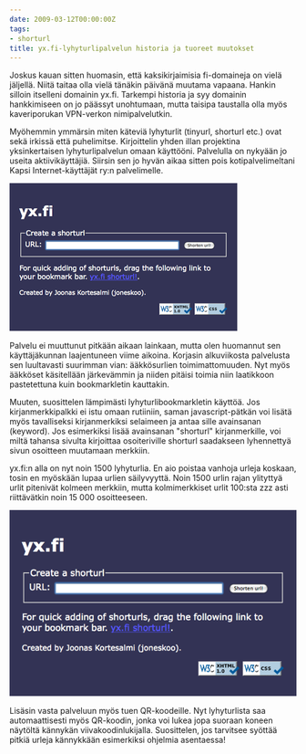 ```yaml
---
date: 2009-03-12T00:00:00Z
tags:
- shorturl
title: yx.fi-lyhyturlipalvelun historia ja tuoreet muutokset
---
```


Joskus kauan sitten huomasin, että kaksikirjaimisia fi-domaineja on vielä jäljellä. Niitä taitaa olla vielä tänäkin päivänä muutama vapaana. Hankin silloin itselleni domainin yx.fi. Tarkempi historia ja syy domainin hankkimiseen on jo päässyt unohtumaan, mutta taisipa taustalla olla myös kaveriporukan VPN-verkon nimipalvelutkin.

Myöhemmin ymmärsin miten käteviä lyhyturlit (tinyurl, shorturl etc.) ovat sekä irkissä että puhelimitse. Kirjoittelin yhden illan projektina yksinkertaisen lyhyturlipalvelun omaan käyttööni. Palvelulla on nykyään jo useita aktiivikäyttäjiä. Siirsin sen jo hyvän aikaa sitten pois kotipalvelimeltani Kapsi Internet-käyttäjät ry:n palvelimelle.

![yx.fi pääsivu](yxfi-main.png)

Palvelu ei muuttunut pitkään aikaan lainkaan, mutta olen huomannut sen käyttäjäkunnan laajentuneen viime aikoina. Korjasin alkuviikosta palvelusta sen luultavasti suurimman vian: ääkkösurlien toimimattomuuden. Nyt myös ääkköset käsitellään järkevämmin ja niiden pitäisi toimia niin laatikkoon pastetettuna kuin bookmarkletin kauttakin.

Muuten, suosittelen lämpimästi lyhyturlibookmarkletin käyttöä. Jos kirjanmerkkipalkki ei istu omaan rutiiniin, saman javascript-pätkän voi lisätä myös tavalliseksi kirjanmerkiksi selaimeen ja antaa sille avainsanan (keyword). Jos esimerkiksi lisää avainsanan "shorturl" kirjanmerkille, voi miltä tahansa sivulta kirjoittaa osoiteriville shorturl saadakseen lyhennettyä sivun osoitteen muutamaan merkkiin.

yx.fi:n alla on nyt noin 1500 lyhyturlia. En aio poistaa vanhoja urleja koskaan, tosin en myöskään lupaa urlien säilyvyyttä. Noin 1500 urlin rajan ylityttyä urlit pitenivät kolmeen merkkiin, mutta kolmimerkkiset urlit 100:sta zzz asti riittävätkin noin 15 000 osoitteeseen.

![yx.fi lyhyturli lisätty](yxfi-added.png)

Lisäsin vasta palveluun myös tuen QR-koodeille. Nyt lyhyturlista saa automaattisesti myös QR-koodin, jonka voi lukea jopa suoraan koneen näytöltä kännykän viivakoodinlukijalla. Suosittelen, jos tarvitsee syöttää pitkiä urleja kännykkään esimerkiksi ohjelmia asentaessa!
